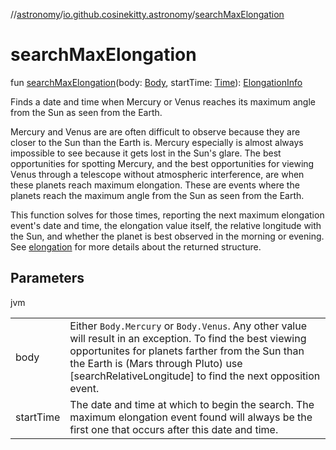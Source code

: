 //[astronomy](../../index.md)/[io.github.cosinekitty.astronomy](index.md)/[searchMaxElongation](search-max-elongation.md)

# searchMaxElongation

fun [searchMaxElongation](search-max-elongation.md)(body: [Body](-body/index.md), startTime: [Time](-time/index.md)): [ElongationInfo](-elongation-info/index.md)

Finds a date and time when Mercury or Venus reaches its maximum angle from the Sun as seen from the Earth.

Mercury and Venus are are often difficult to observe because they are closer to the Sun than the Earth is. Mercury especially is almost always impossible to see because it gets lost in the Sun's glare. The best opportunities for spotting Mercury, and the best opportunities for viewing Venus through a telescope without atmospheric interference, are when these planets reach maximum elongation. These are events where the planets reach the maximum angle from the Sun as seen from the Earth.

This function solves for those times, reporting the next maximum elongation event's date and time, the elongation value itself, the relative longitude with the Sun, and whether the planet is best observed in the morning or evening. See [elongation](elongation.md) for more details about the returned structure.

## Parameters

jvm

| | |
|---|---|
| body | Either `Body.Mercury` or `Body.Venus`. Any other value will result in an exception.     To find the best viewing opportunites for planets farther from the Sun than the Earth is (Mars through Pluto)     use [searchRelativeLongitude] to find the next opposition event. |
| startTime | The date and time at which to begin the search. The maximum elongation event found will always     be the first one that occurs after this date and time. |
